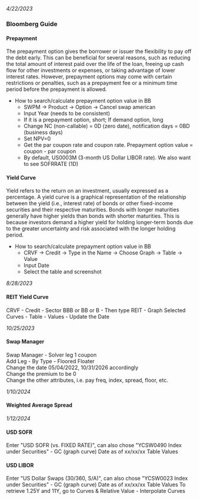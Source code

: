 *4/22/2023*
### Bloomberg Guide
#### Prepayment <br/>
The prepayment option gives the borrower or issuer the flexibility to pay off the debt early. This can be beneficial for several reasons, such as reducing the total amount of interest paid over the life of the loan, freeing up cash flow for other investments or expenses, or taking advantage of lower interest rates. However, prepayment options may come with certain restrictions or penalties, such as a prepayment fee or a minimum time period before the prepayment is allowed. <br/>
* How to search/calculate prepayment option value in BB
  - SWPM &#8594; Product &#8594; Option &#8594; Cancel swap american
  - Input Year (needs to be consistent)
  - If it is a prepayment option, short; If demand option, long
  - Change NC (non-callable) = 0D (zero date), notification days = 0BD (business days)
  - Set NPV=0
  - Get the par coupon rate and coupon rate. Prepayment option value = coupon - par coupon
  - By default, US0003M (3-month US Dollar LIBOR rate). We also want to see SOFRRATE (1D)


#### Yield Curve <br/>
Yield refers to the return on an investment, usually expressed as a percentage. A yield curve is a graphical representation of the relationship between the yield (i.e., interest rate) of bonds or other fixed-income securities and their respective maturities. Bonds with longer maturities generally have higher yields than bonds with shorter maturities. This is because investors demand a higher yield for holding longer-term bonds due to the greater uncertainty and risk associated with the longer holding period. <br/>
* How to search/calculate prepayment option value in BB
  - CRVF &#8594; Credit &#8594; Type in the Name &#8594; Choose Graph &#8594; Table &#8594; Value
  - Input Date
  - Select the table and screenshot
 
*8/28/2023*
#### REIT Yield Curve <br/>
CRVF - Credit - Sector BBB or BB or B - Then type REIT - Graph Selected Curves - Table - Values - Update the Date

*10/25/2023*
#### Swap Manager <br/>
Swap Manager - Solver leg 1 coupon <br/>
Add Leg - By Type - Floored Floater <br/>
Change the date 05/04/2022, 10/31/2026 accordingly <br/>
Change the premium to be 0 <br/>
Change the other attributes, i.e. pay freq, index, spread, floor, etc. <br/>

*1/10/2024*
#### Weighted Average Spread <br/>

*1/12/2024*
#### USD SOFR <br/>
Enter "USD SOFR (vs. FIXED RATE)", can also chose "YCSW0490 Index under Securities" - GC (graph curve)
Date as of xx/xx/xx
Table
Values

#### USD LIBOR <br/>
Enter "US Dollar Swaps (30/360, S/A)", can also chose "YCSW0023 Index under Securities" - GC (graph curve)
Date as of xx/xx/xx
Table
Values
To retrieve 1.25Y and 11Y, go to Curves & Relative Value - Interpolate Curves
